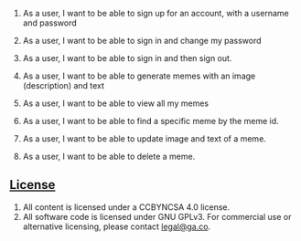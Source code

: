 1) As a user, I want to be able to sign up for an account, with a username and password

2) As a user, I want to be able to sign in and change my password

3) As a user, I want to be able to sign in and then sign out.

4) As a user, I want to be able to generate memes with an image (description) and text

5) As a user, I want to be able to view all my memes

6) As a user, I want to be able to find a specific meme by the meme id.

7) As a user, I want to be able to update image and text of a meme.

8) As a user, I want to be able to delete a meme.

## [License](LICENSE)

1. All content is licensed under a CC­BY­NC­SA 4.0 license.
1. All software code is licensed under GNU GPLv3. For commercial use or
    alternative licensing, please contact legal@ga.co.

